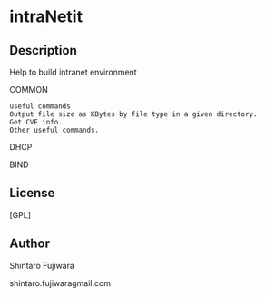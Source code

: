 # intraNetit

## Description
Help to build intranet environment

COMMON

```
useful commands
Output file size as KBytes by file type in a given directory.
Get CVE info.
Other useful commands.
```

DHCP

BIND

## License 
[GPL]

## Author
Shintaro Fujiwara

shintaro.fujiwara<at>gmail.com
